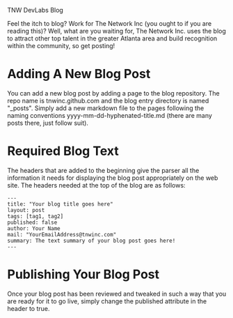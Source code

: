 TNW DevLabs Blog

Feel the itch to blog? Work for The Network Inc (you ought to if you are reading this)? Well, what are you waiting for, The Network Inc. uses the blog to attract other top talent in the greater Atlanta area and build recognition within the community, so get posting!


# Adding A New Blog Post
You can add a new blog post by adding a page to the blog repository. The repo name is tnwinc.github.com and the blog entry directory is named "_posts". Simply add a new markdown file to the pages following the naming conventions yyyy-mm-dd-hyphenated-title.md (there are many posts there, just follow suit).

# Required Blog Text
The headers that are added to the beginning give the parser all the information it needs for displaying the blog post appropriately on the web site. The headers needed at the top of the blog are as follows:

    ---
    title: "Your blog title goes here"
    layout: post
    tags: [tag1, tag2]
    published: false
    author: Your Name
    mail: "YourEmailAddress@tnwinc.com"
    summary: The text summary of your blog post goes here!
    ---
    
# Publishing Your Blog Post
Once your blog post has been reviewed and tweaked in such a way that you are ready for it to go live, simply change the published attribute in the header to true.

